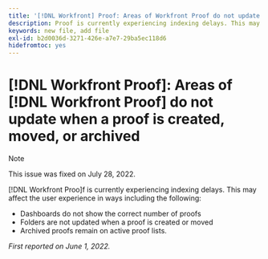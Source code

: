 ```yaml
---
title: '[!DNL Workfront] Proof: Areas of Workfront Proof do not update when a proof is created, moved, or archived'
description: Proof is currently experiencing indexing delays. This may affect the user experience in various ways.
keywords: new file, add file
exl-id: b2d0036d-3271-426e-a7e7-29ba5ec118d6
hidefromtoc: yes
---
```

# [!DNL Workfront Proof]: Areas of [!DNL Workfront Proof] do not update when a proof is created, moved, or archived

>[!NOTE]
>
>This issue was fixed on July 28, 2022.

[!DNL Workfront Proo]f is currently experiencing indexing delays. This may affect the user experience in ways including the following:

* Dashboards do not show the correct number of proofs
* Folders are not updated when a proof is created or moved
* Archived proofs remain on active proof lists.

_First reported on June 1, 2022._
